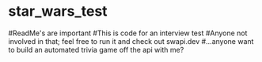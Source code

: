 # star_wars_test
#ReadMe's are important
#This is code for an interview test
#Anyone not involved in that; feel free to run it and check out swapi.dev
#...anyone want to build an automated trivia game off the api with me?
